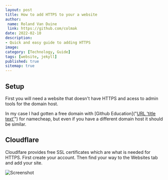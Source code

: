 ```yaml
---
layout: post
title: How to add HTTPS to your a website
author:
 name: Roland Van Duine
 link: https://github.com/colmak
date: 2022-02-10
description:
- Quick and easy guide to adding HTTPS
image:
category: [Technology, Guide]
tags: [website, jekyll]
published: true
sitemap: true
---
```



## Setup

First you will need a website that doesn't have HTTPS and acess to admin tools for the domain host.

In my case I had gotten a free domain with [Github Education]("[URL 'title text'](https://education.github.com/)") for namecheap, but even if you have a different domain host it should be similar.

## Cloudflare

Cloudlfare provides free SSL certificates which are what is needed for HTTPS. First create your account. Then find your way to the Websites tab and add your site.

![Screenshot](https://i.imgur.com/OCMkU5i.png)

